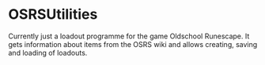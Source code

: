 # OSRSUtilities
Currently just a loadout programme for the game Oldschool Runescape. It gets information about items from the OSRS wiki and allows creating, saving and loading of loadouts. 
